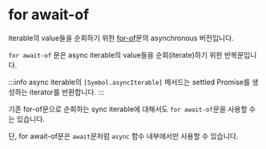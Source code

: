 # for await-of

iterable의 value들을 순회하기 위한 [for-of](for_of)문의 asynchronous 버전입니다.

`for await-of` 문은 async iterable의 value들을 순회(iterate)하기 위한 반복문입니다.

:::info
async iterable의 `[Symbol.asyncIterable]` 메서드는 settled Promise를 생성하는 iterator를 반환합니다.
:::

기존 for-of문으로 순회하는 sync iterable에 대해서도 `for await-of`문을 사용할 수는 있습니다.

단, for await-of문은 `await`문처럼 `async` 함수 내부에서만 사용할 수 있습니다.
